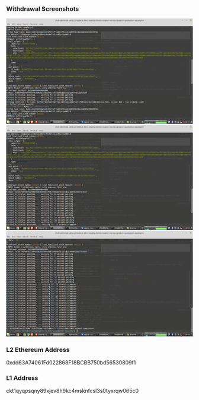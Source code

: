 ### Withdrawal Screenshots
![Withdrawal Screenshot](https://raw.githubusercontent.com/ben-razor/nervos-hackathon/main/10-complete-withdrawal-l2-to-l1/withdraw-screenshot-1.png)
![Withdrawal Screenshot](https://raw.githubusercontent.com/ben-razor/nervos-hackathon/main/10-complete-withdrawal-l2-to-l1/withdraw-screenshot-2.png)
![Withdrawal Screenshot](https://raw.githubusercontent.com/ben-razor/nervos-hackathon/main/10-complete-withdrawal-l2-to-l1/withdraw-screenshot-3.png)

### L2 Ethereum Address
0xdd63A74061Fd022868F18BCBB750bd56530809f1

### L1 Address
ckt1qyqpsqny89xjev8h9kc4msknfcsl3s0tyxrqw065c0
